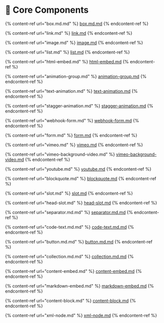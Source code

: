 # 🧩 Core Components

{% content-ref url="box.md.md" %}
[box.md.md](box.md.md)
{% endcontent-ref %}

{% content-ref url="link.md" %}
[link.md](link.md)
{% endcontent-ref %}

{% content-ref url="image.md" %}
[image.md](image.md)
{% endcontent-ref %}

{% content-ref url="list.md" %}
[list.md](list.md)
{% endcontent-ref %}

{% content-ref url="html-embed.md" %}
[html-embed.md](html-embed.md)
{% endcontent-ref %}

{% content-ref url="animation-group.md" %}
[animation-group.md](animation-group.md)
{% endcontent-ref %}

{% content-ref url="text-animation.md" %}
[text-animation.md](text-animation.md)
{% endcontent-ref %}

{% content-ref url="stagger-animation.md" %}
[stagger-animation.md](stagger-animation.md)
{% endcontent-ref %}

{% content-ref url="webhook-form.md" %}
[webhook-form.md](webhook-form.md)
{% endcontent-ref %}

{% content-ref url="form.md" %}
[form.md](form.md)
{% endcontent-ref %}

{% content-ref url="vimeo.md" %}
[vimeo.md](vimeo.md)
{% endcontent-ref %}

{% content-ref url="vimeo-background-video.md" %}
[vimeo-background-video.md](vimeo-background-video.md)
{% endcontent-ref %}

{% content-ref url="youtube.md" %}
[youtube.md](youtube.md)
{% endcontent-ref %}

{% content-ref url="blockquote.md" %}
[blockquote.md](blockquote.md)
{% endcontent-ref %}

{% content-ref url="slot.md" %}
[slot.md](slot.md)
{% endcontent-ref %}

{% content-ref url="head-slot.md" %}
[head-slot.md](head-slot.md)
{% endcontent-ref %}

{% content-ref url="separator.md.md" %}
[separator.md.md](separator.md.md)
{% endcontent-ref %}

{% content-ref url="code-text.md.md" %}
[code-text.md.md](code-text.md.md)
{% endcontent-ref %}

{% content-ref url="button.md.md" %}
[button.md.md](button.md.md)
{% endcontent-ref %}

{% content-ref url="collection.md.md" %}
[collection.md.md](collection.md.md)
{% endcontent-ref %}

{% content-ref url="content-embed.md" %}
[content-embed.md](content-embed.md)
{% endcontent-ref %}

{% content-ref url="markdown-embed.md" %}
[markdown-embed.md](markdown-embed.md)
{% endcontent-ref %}

{% content-ref url="content-block.md" %}
[content-block.md](content-block.md)
{% endcontent-ref %}

{% content-ref url="xml-node.md" %}
[xml-node.md](xml-node.md)
{% endcontent-ref %}
